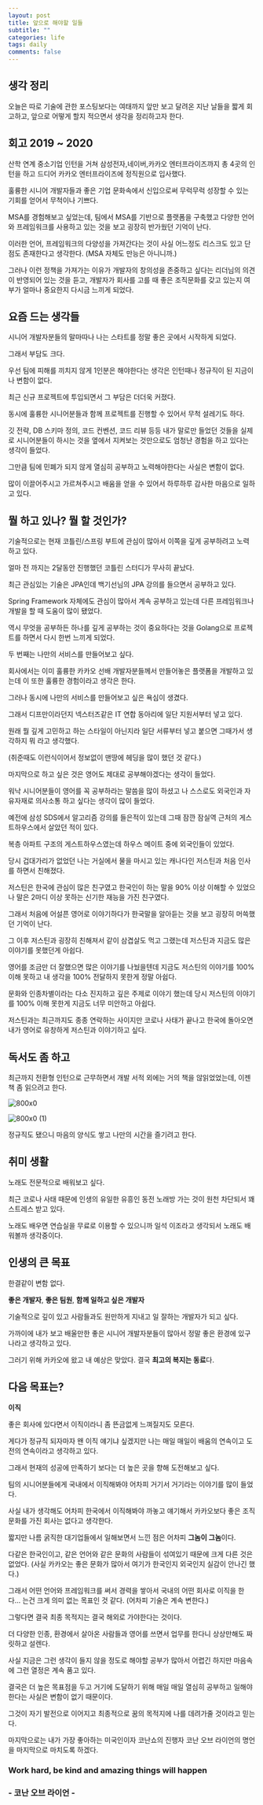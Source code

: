 ```yaml
---
layout: post
title: 앞으로 해야할 일들
subtitle: ""
categories: life
tags: daily
comments: false
---
```


## 생각 정리

오늘은 따로 기술에 관한 포스팅보다는 여태까지 앞만 보고 달려온 지난 날들을 짧게 회고하고, 앞으로 어떻게 할지 적으면서 생각을 정리하고자 한다.

## 회고 2019 ~ 2020

산학 연계 중소기업 인턴을 거쳐 삼성전자,네이버,카카오 엔터프라이즈까지 총 4곳의 인턴을 하고 드디어 카카오 엔터프라이즈에 정직원으로 입사했다.

훌륭한 시니어 개발자들과 좋은 기업 문화속에서 신입으로써 무럭무럭 성장할 수 있는 기회를 얻어서 무척이나 기쁘다.

MSA를 경험해보고 싶었는데, 팀에서 MSA를 기반으로 플랫폼을 구축했고 다양한 언어와 프레임워크를 사용하고 있는 것을 보고 굉장히 반가웠던 기억이 난다.

이러한 언어, 프레임워크의 다양성을 가져간다는 것이 사실 어느정도 리스크도 있고 단점도 존재한다고 생각한다. (MSA 자체도 만능은 아니니까.)

그러나 이런 정책을 가져가는 이유가 개발자의 창의성을 존중하고 싶다는 리더님의 의견이 반영되어 있는 것을 듣고, 개발자가 회사를 고를 때 좋은 조직문화를 갖고 있는지 여부가 얼마나 중요한지 다시금 느끼게 되었다.

## 요즘 드는 생각들

시니어 개발자분들의 말마따나 나는 스타트를 정말 좋은 곳에서 시작하게 되었다.

그래서 부담도 크다.

우선 팀에 피해를 끼치지 않게 1인분은 해야한다는 생각은 인턴때나 정규직이 된 지금이나 변함이 없다.

최근 신규 프로젝트에 투입되면서 그 부담은 더더욱 커졌다.

동시에 훌륭한 시니어분들과 함께 프로젝트를 진행할 수 있어서 무척 설레기도 하다.

깃 전략, DB 스키마 정의, 코드 컨벤션, 코드 리뷰 등등 내가 말로만 들었던 것들을 실제로 시니어분들이 하시는 것을 옆에서 지켜보는 것만으로도 엄청난 경험을 하고 있다는 생각이 들었다.

그만큼 팀에 민폐가 되지 않게 열심히 공부하고 노력해야한다는 사실은 변함이 없다.

많이 이끌어주시고 가르쳐주시고 배움을 얻을 수 있어서 하루하루 감사한 마음으로 일하고 있다.

## 뭘 하고 있나? 뭘 할 것인가?

기술적으로는 현재 코틀린/스프링 부트에 관심이 많아서 이쪽을 깊게 공부하려고 노력하고 있다.

얼마 전 까지는 2달동안 진행했던 코틀린 스터디가 무사히 끝났다.

최근 관심있는 기술은 JPA인데 백기선님의 JPA 강의를 들으면서 공부하고 있다.

Spring Framework 자체에도 관심이 많아서 계속 공부하고 있는데 다른 프레임워크나 개발을 할 때 도움이 많이 됐었다.

역시 무엇을 공부하든 하나를 깊게 공부하는 것이 중요하다는 것을 Golang으로 프로젝트를 하면서 다시 한번 느끼게 되었다.

두 번째는 나만의 서비스를 만들어보고 싶다.

회사에서는 이미 훌륭한 카카오 선배 개발자분들께서 만들어놓은 플랫폼을 개발하고 있는데 이 또한 훌륭한 경험이라고 생각은 한다.

그러나 동시에 나만의 서비스를 만들어보고 싶은 욕심이 생겼다.

그래서 디프만이라던지 넥스터즈같은 IT 연합 동아리에 일단 지원서부터 넣고 있다.

원래 뭘 깊게 고민하고 하는 스타일이 아닌지라 일단 서류부터 넣고 붙으면 그때가서 생각하지 뭐 라고 생각했다. 

(취준때도 이런식이어서 정보없이 맨땅에 헤딩을 많이 했던 것 같다.)

마지막으로 하고 싶은 것은 영어도 제대로 공부해야겠다는 생각이 들었다. 

워낙 시니어분들이 영어를 꼭 공부하라는 말씀을 많이 하셨고 나 스스로도 외국인과 자유자재로 의사소통 하고 싶다는 생각이 많이 들었다.

예전에 삼성 SDS에서 알고리즘 강의를 들은적이 있는데 그때 잠깐 잠실역 근처의 게스트하우스에서 살았던 적이 있다.

복층 아파트 구조의 게스트하우스였는데 하우스 메이트 중에 외국인들이 있었다.

당시 겁대가리가 없었던 나는 거실에서 물을 마시고 있는 캐나다인 저스틴과 처음 인사를 하면서 친해졌다.

저스틴은 한국에 관심이 많은 친구였고 한국인이 하는 말을 90% 이상 이해할 수 있었으나 말은 2마디 이상 못하는 신기한 재능을 가진 친구였다.

그래서 처음에 어설픈 영어로 이야기하다가 한국말을 알아듣는 것을 보고 굉장히 머쓱했던 기억이 난다.

그 이후 저스틴과 굉장히 친해져서 같이 삼겹살도 먹고 그랬는데 저스틴과 지금도 많은 이야기를 못했던게 아쉽다.

영어를 조금만 더 잘했으면 많은 이야기를 나눴을텐데 지금도 저스틴의 이야기를 100% 이해 못하고 내 생각을 100% 전달하지 못한게 정말 아쉽다.

문화와 인종차별이라는 다소 진지하고 깊은 주제로 이야기 했는데 당시 저스틴의 이야기를 100% 이해 못한게 지금도 너무 미안하고 아쉽다.

저스틴과는 최근까지도 종종 연락하는 사이지만 코로나 사태가 끝나고 한국에 돌아오면 내가 영어로 유창하게 저스틴과 이야기하고 싶다.

## 독서도 좀 하고

최근까지 전환형 인턴으로 근무하면서 개발 서적 외에는 거의 책을 않읽었었는데, 이젠 책 좀 읽으려고 한다.

![800x0](https://user-images.githubusercontent.com/43809168/83892778-1b166780-a78a-11ea-93dd-a764fd2c6cf2.jpeg)

![800x0 (1)](https://user-images.githubusercontent.com/43809168/83892914-3f724400-a78a-11ea-99a9-9a1e659e925f.jpeg)

정규직도 됐으니 마음의 양식도 쌓고 나만의 시간을 즐기려고 한다.

## 취미 생활

노래도 전문적으로 배워보고 싶다.

최근 코로나 사태 때문에 인생의 유일한 유흥인 동전 노래방 가는 것이 원천 차단되서 꽤 스트레스 받고 있다.

노래도 배우면 연습실을 무료로 이용할 수 있으니까 일석 이조라고 생각되서 노래도 배워볼까 생각중이다.

## 인생의 큰 목표

한결같이 변함 없다.

**좋은 개발자**, **좋은 팀원**, **함께 일하고 싶은 개발자**

기술적으로 깊이 있고 사람들과도 원만하게 지내고 일 잘하는 개발자가 되고 싶다.

가까이에 내가 보고 배울만한 좋은 시니어 개발자분들이 많아서 정말 좋은 환경에 있구나라고 생각하고 있다.

그러기 위해 카카오에 왔고 내 예상은 맞았다. 결국 **최고의 복지는 동료**다.

## 다음 목표는?

**이직**

좋은 회사에 있다면서 이직이라니 좀 뜬금없게 느껴질지도 모른다.

게다가 정규직 되자마자 왠 이직 얘기냐 싶겠지만 나는 매일 매일이 배움의 연속이고 도전의 연속이라고 생각하고 있다.

그래서 현재의 성공에 만족하기 보다는 더 높은 곳을 향해 도전해보고 싶다.

팀의 시니어분들에게 국내에서 이직해봐야 어차피 거기서 거기라는 이야기를 많이 들었다.

사실 내가 생각해도 어차피 한국에서 이직해봐야 까놓고 얘기해서 카카오보다 좋은 조직문화를 가진 회사는 없다고 생각한다.

짧지만 나름 굵직한 대기업들에서 일해보면서 느낀 점은 어차피 **그놈이 그놈**이다.

다같은 한국인이고, 같은 언어와 같은 문화의 사람들이 섞여있기 때문에 크게 다른 것은 없었다. (사실 카카오는 좋은 문화가 많아서 여기가 한국인지 외국인지 실감이 안나긴 했다.)

그래서 어떤 언어와 프레임워크를 써서 경력을 쌓아서 국내의 어떤 회사로 이직을 한다... 는건 크게 의미 없는 목표인 것 같다. (어차피 기술은 계속 변한다.)

그렇다면 결국 최종 목적지는 결국 해외로 가야한다는 것이다.

더 다양한 인종, 환경에서 살아온 사람들과 영어를 쓰면서 업무를 한다니 상상만해도 짜릿하고 설렌다.

사실 지금은 그런 생각이 들지 않을 정도로 해야할 공부가 많아서 어렵긴 하지만 마음속에 그런 열정은 계속 품고 있다.

결국은 더 높은 목표점을 두고 거기에 도달하기 위해 매일 매일 열심히 공부하고 일해야한다는 사실은 변함이 없기 때문이다.

그것이 자기 발전으로 이어지고 최종적으로 꿈의 목적지에 나를 데려가줄 것이라고 믿는다.

마지막으로는 내가 가장 좋아하는 미국인이자 코난쇼의 진행자 코난 오브 라이언의 명언을 마지막으로 마치도록 하겠다.

### Work hard, be kind and amazing things will happen

### - 코난 오브 라이언 - 


